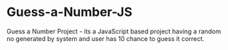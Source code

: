 # Guess-a-Number-JS
Guess a Number Project - its a JavaScript based project having a random no generated by system and user has 10 chance to guess it correct.
